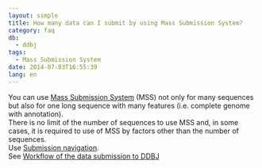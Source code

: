 ```yaml
---
layout: simple
title: How many data can I submit by using Mass Submission System?
category: faq
db:
  - ddbj
tags: 
  - Mass Submission System
date: 2014-07-03T16:55:39
lang: en
---
```


You can use [Mass Submission System](/ddbj/mss-e.html) (MSS) not only for many sequences but also for one long sequence with many features (i.e. complete genome with annotation).    
There is no limit of the number of sequences to use MSS and, in some cases, it is required to use of MSS by factors other than the number of sequences.    
Use [Submission navigation](/submission-navigation-e.html ).     
See [Workflow of the data submission to DDBJ](/ddbj/submission-e.html#workflow )    


